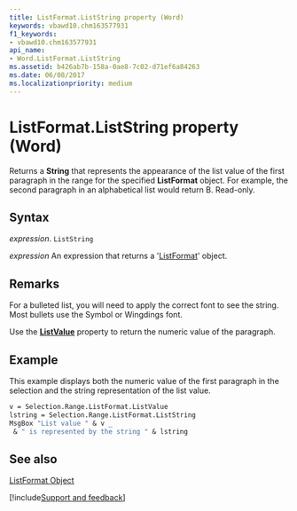 ```yaml
---
title: ListFormat.ListString property (Word)
keywords: vbawd10.chm163577931
f1_keywords:
- vbawd10.chm163577931
api_name:
- Word.ListFormat.ListString
ms.assetid: b426ab7b-158a-0ae8-7c02-d71ef6a84263
ms.date: 06/08/2017
ms.localizationpriority: medium
---
```



# ListFormat.ListString property (Word)

Returns a **String** that represents the appearance of the list value of the first paragraph in the range for the specified **ListFormat** object. For example, the second paragraph in an alphabetical list would return B. Read-only.


## Syntax

_expression_. `ListString`

 _expression_ An expression that returns a '[ListFormat](Word.ListFormat.md)' object.


## Remarks

For a bulleted list, you will need to apply the correct font to see the string. Most bullets use the Symbol or Wingdings font.

Use the **[ListValue](Word.ListFormat.ListValue.md)** property to return the numeric value of the paragraph.


## Example

This example displays both the numeric value of the first paragraph in the selection and the string representation of the list value.


```vb
v = Selection.Range.ListFormat.ListValue 
lstring = Selection.Range.ListFormat.ListString 
MsgBox "List value " & v _ 
 & " is represented by the string " & lstring
```


## See also


[ListFormat Object](Word.ListFormat.md)

[!include[Support and feedback](~/includes/feedback-boilerplate.md)]